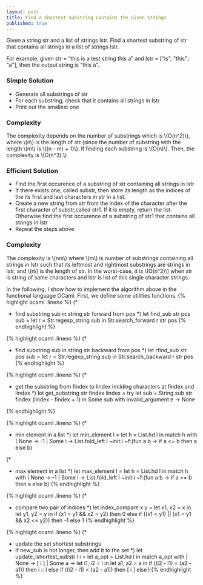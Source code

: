 ```yaml
---
layout: post
title: Find a Shortest Substring Contains the Given Strings
published: true
---
```


Given a string str and a list of strings lstr. Find a shortest substring of str that 
contains all strings in a list of strings lstr. 

For example, given str = “this is a test string this a” and lstr = [“is”; "this"; "a"], then the output string is “this a”.

### Simple Solution

- Generate all substrings of str
- For each substring, check that it contains all strings in lstr
- Print out the smallest one

### Complexity

The complexity depends on the number of substrings which is \\(O(n^2)\\), where \\(n\\) is the length of str (since the number of substring with the length \\(m\\) is \\((n - m) + 1)\\). If finding each substring is \\(O(n)\\). Then, the complexity is \\(O(n^3).\\) 

### Efficient Solution

- Find the first occurence of a substring of str containing all strings in lstr
- If there exists one, called substr, then store its length as the indices of the its first and last characters in str in a list. 
- Create a new string from str from the index of the character after the first character of substr,called str1. If it is empty, return the list. Otherwise find the first occurence of a substring of str1 that contains all strings in lstr
- Repeat the steps above

### Complexity

The complexity is \\(nm\\) where \\(m\\) is number of substrings containing all strings in lstr such that its leftmost and rightmost substrings are strings in lstr, and \\(n\\) is the length of str. In the worst-case, it is \\(O(n^2)\\) when str is string of same characters and lstr is list of this single character strings. 

In the following, I show how to implement the algorithm above in the functional language OCaml. First, we define some utilities functions. 
{% highlight ocaml .lineno %}
(* 
 * find substring sub in string str forward from pos 
 *)
let find_sub str pos sub = 
  let r = Str.regexp_string sub in
  Str.search_forward r str pos 
{% endhighlight %}

{% highlight ocaml .lineno %}
(* 
 * find substring sub in string str backward from pos 
 *)
let rfind_sub str pos sub = 
  let r = Str.regexp_string sub in
  Str.search_backward r str pos 
{% endhighlight %}

{% highlight ocaml .lineno %}
(*
 * get the substring from findex to lindex inclding characters at findex and lindex
 *)
let get_substring str findex lindex = 
  try 
    let sub = String.sub str findex (lindex - findex + 1) in
    Some sub
  with 
    Invalid_argument e -> None

{% endhighlight %}

{% highlight ocaml .lineno %}
(*
 * min element in a list
 *)
let min_element l = 
  let h = List.hd l in
  match h with
  | None -> -1
  | Some i -> List.fold_left l ~init:i ~f:(fun a b -> if a <= b then a else b)

(*
 * max element in a list
 *)
let max_element l = 
  let h = List.hd l in 
  match h with 
  | None -> -1
  | Some i -> List.fold_left l ~init:i ~f:(fun a b -> if a >= b then a else b)
{% endhighlight %}

{% highlight ocaml .lineno %}
(*
 * compare two pair of indices 
 *)
let index_compare x y = 
  let x1, x2 = x in 
  let y1, y2 = y in
  if (x1 = y1 && x2 = y2) then 0 
  else if ((x1 < y1) || (x1 = y1 && x2 <= y2)) then -1 
  else 1
{% endhighlight %}

{% highlight ocaml .lineno %}
(*
 * update the set shortest substrings
 * if new_sub is not longer, then add it to the set
 *)
let update_lshortest_substr l i = 
  let a_opt = List.hd l in
  match a_opt with
  | None -> [ i ]
  | Some a -> 
    let i1, i2 = i in 
    let a1, a2 = a in 
    if ((i2 - i1) = (a2 - a1)) then
      i :: l
    else if ((i2 - i1) < (a2 - a1)) then 
      [ i ]
    else l
{% endhighlight %}
